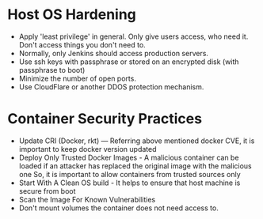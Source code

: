 
# Host OS Hardening

  * Apply 'least privilege' in general. Only give users access, who need it. Don't access things you don't need to.
  * Normally, only Jenkins should access production servers.
  * Use ssh keys with passphrase or stored on an encrypted disk (with passphrase to boot)
  * Minimize the number of open ports.
  * Use CloudFlare or another DDOS protection mechanism.

# Container Security Practices

  * Update CRI (Docker, rkt) — Referring above mentioned docker CVE, it is important to keep docker version updated
  * Deploy Only Trusted Docker Images - A malicious container can be loaded if an attacker has replaced the original image with the malicious one So, it is important to allow containers from trusted sources only
  * Start With A Clean OS build - It helps to ensure that host machine is secure from boot
  * Scan the Image For Known Vulnerabilities
  * Don't mount volumes the container does not need access to.
